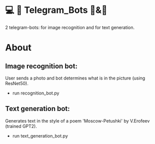 # :computer: :iphone: Telegram_Bots  :mag_right:&:book: 
2 telegram-bots: for image recognition and for text generation.
# About
## Image recognition bot:

User sends a photo and bot determines what is in the picture (using ResNet50).
* run recognition_bot.py


## Text generation bot:

Generates text in the style of a poem 'Moscow-Petushki' by V.Erofeev (trained GPT2).
* run text_generation_bot.py
